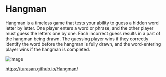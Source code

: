 # Hangman
Hangman is a timeless game that tests your ability to guess a hidden word letter by letter. One player enters a word or phrase, and the other player must guess the letters one by one. Each incorrect guess results in a part of the hangman being drawn. The guessing player wins if they correctly identify the word before the hangman is fully drawn, and the word-entering player wins if the hangman is completed.

![image](https://github.com/Turasan/Hangman/assets/93330785/d37d25f4-8376-4aa0-9698-2805e6d3ae34)

https://turasan.github.io/Hangman/
